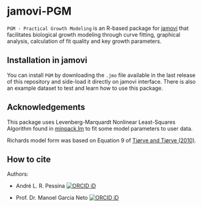 # jamovi-PGM

`PGM - Practical Growth Modeling` is an R-based package for
[jamovi](https://www.jamovi.org) that facilitates biological growth
modeling through curve fitting, graphical analysis, calculation of fit
quality and key growth parameters.

## Installation in jamovi

You can install `PGM` by downloading the `.jmo` file available in the
last release of this repository and side-load it directly on jamovi
interface. There is also an example dataset to test and learn how to use
this package.

## Acknowledgements

This package uses Levenberg-Marquardt Nonlinear Least-Squares Algorithm
found in
[minpack.lm](https://cran.r-project.org/web/packages/minpack.lm/index.html)
to fit some model parameters to user data.

Richards model form was based on Equation 9 of [Tjørve and Tjørve
(2010)](https://doi.org/10.1016/j.jtbi.2010.09.008).

## How to cite



Authors:

-   André L. R. Pessina [![ORCID
    iD](https://orcid.org/sites/default/files/images/orcid_16x16.png)](https://orcid.org/0000-0002-5306-0731)

-   Prof. Dr. Manoel Garcia Neto [![ORCID
    iD](https://orcid.org/sites/default/files/images/orcid_16x16.png)](https://orcid.org/0000-0002-5574-0183)

